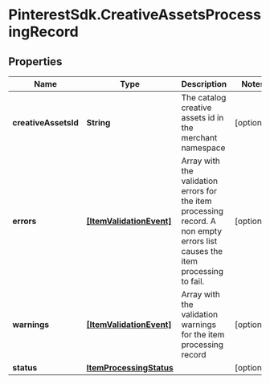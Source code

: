 # PinterestSdk.CreativeAssetsProcessingRecord

## Properties

Name | Type | Description | Notes
------------ | ------------- | ------------- | -------------
**creativeAssetsId** | **String** | The catalog creative assets id in the merchant namespace | [optional] 
**errors** | [**[ItemValidationEvent]**](ItemValidationEvent.md) | Array with the validation errors for the item processing record. A non empty errors list causes the item processing to fail. | [optional] 
**warnings** | [**[ItemValidationEvent]**](ItemValidationEvent.md) | Array with the validation warnings for the item processing record | [optional] 
**status** | [**ItemProcessingStatus**](ItemProcessingStatus.md) |  | [optional] 


